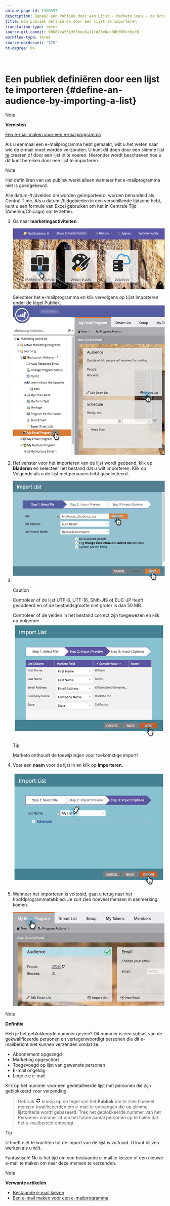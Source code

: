 ```yaml
---
unique-page-id: 1900597
description: Bepaal een Publiek door een Lijst - Marketo Docs - de Documentatie van het Product in te voeren
title: Een publiek definiëren door een lijst te importeren
translation-type: tm+mt
source-git-commit: 00887ea53e395bea3a11fd28e0ac98b085ef6ed8
workflow-type: tm+mt
source-wordcount: '375'
ht-degree: 0%

---
```



# Een publiek definiëren door een lijst te importeren {#define-an-audience-by-importing-a-list}

>[!NOTE]
>
>**Vereisten**
>
>[Een e-mail maken voor een e-mailprogramma](../../../../product-docs/email-marketing/email-programs/email-program-actions/create-an-email-for-an-email-program.md)

Als u eenmaal een e-mailprogramma hebt gemaakt, wilt u het weten naar wie de e-mail moet worden verzonden. U kunt dit doen door een slimme lijst [te](../../../../product-docs/core-marketo-concepts/smart-lists-and-static-lists/creating-a-smart-list/create-a-smart-list.md) creëren of door een lijst in te voeren. Hieronder wordt beschreven hoe u dit kunt bereiken door een lijst te importeren.

>[!NOTE]
>
>Het definiëren van uw publiek werkt alleen wanneer het e-mailprogramma niet is goedgekeurd.
>
>Alle datum-/tijdvelden die worden geïmporteerd, worden behandeld als Central Time. Als u datum-/tijdgebieden in een verschillende tijdzone hebt, kunt u een formule van Excel gebruiken om het in Centrale Tijd (Amerika/Chicago) om te zetten.

1. Ga naar **marketingactiviteiten**.

   ![](assets/login-marketing-activities-1.png)

   Selecteer het e-mailprogramma en klik vervolgens op Lijst importeren onder de tegel Publiek.
   ![](assets/importlist.png)

1. Het venster voor het importeren van de lijst wordt geopend, klik op **Bladeren** en selecteer het bestand dat u wilt importeren. Klik op Volgende als u de lijst met personen hebt geselecteerd.
1. ![](assets/importlist1.png)

   >[!CAUTION]
   >
   >Controleer of de lijst UTF-8, UTF-16, Shift-JIS of EUC-JP heeft gecodeerd en of de bestandsgrootte niet groter is dan 50 MB.

   Controleer of de velden in het bestand correct zijn toegewezen en klik op Volgende.
   ![](assets/image2014-9-12-11-3a10-3a7.png)

   >[!TIP]
   >
   >Marketo onthoudt de toewijzingen voor toekomstige import!

1. Voer een **naam** voor de lijst in en klik op **Importeren**.

   ![](assets/image2014-9-12-11-3a10-3a13.png)

1. Wanneer het importeren is voltooid, gaat u terug naar het hoofdprogrammatabblad. Je zult zien hoeveel mensen in aanmerking komen.

   ![](assets/myemailprogram-1.jpg)

>[!NOTE]
>
>**Definitie**
>
>Heb je het geblokkeerde nummer gezien? Dit nummer is een subset van de gekwalificeerde personen en vertegenwoordigt personen die dit e-mailbericht niet kunnen verzenden omdat ze:
>
>* Abonnement opgezegd
>* Marketing opgeschort
>* Toegevoegd op lijst van gewenste personen
>* E-mail ongeldig
>* Lege e e e-mail

>
>
Klik op het nummer voor een gedetailleerde lijst met personen die zijn geblokkeerd voor verzending.
>
>Gebruik ![—](assets/image2014-10-23-16-3a32-3a36-1.png) knoop op de tegel van het **Publiek** om te zien hoeveel mensen kwalificeerden om e-mail te ontvangen die op slimme lijstcriteria wordt gebaseerd. Trek het geblokkeerde nummer van het Personen-nummer af om het totale aantal personen op te halen dat het e-mailbericht ontvangt.

>[!TIP]
>
>U hoeft niet te wachten tot de import van de lijst is voltooid. U kunt blijven werken als u wilt.

Fantastisch! Nu is het tijd om een bestaande e-mail te kiezen of een nieuwe e-mail te maken om naar deze mensen te verzenden.

>[!NOTE]
>
>**Verwante artikelen**
>
>* [Bestaande e-mail kiezen](../../../../product-docs/email-marketing/email-programs/email-program-actions/choose-an-existing-email.md)
>* [Een e-mail maken voor een e-mailprogramma](../../../../product-docs/email-marketing/email-programs/email-program-actions/create-an-email-for-an-email-program.md)

>




